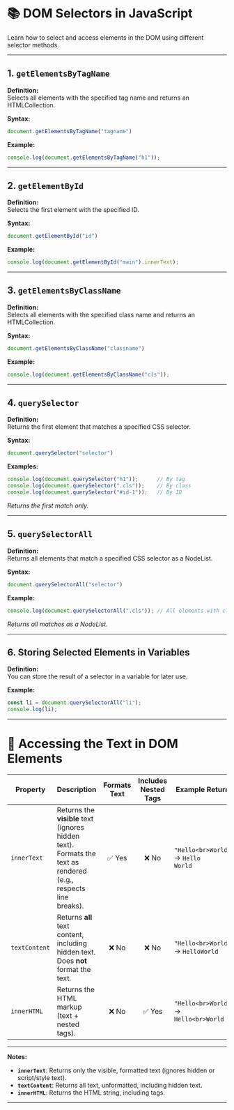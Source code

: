 # 📚 DOM Selectors in JavaScript
Learn how to select and access elements in the DOM using different selector methods.

---

## 1. `getElementsByTagName`

**Definition:**  
Selects all elements with the specified tag name and returns an HTMLCollection.

**Syntax:**
```javascript
document.getElementsByTagName("tagname")
```

**Example:**
```javascript
console.log(document.getElementsByTagName("h1"));
```
---

## 2. `getElementById`

**Definition:**  
Selects the first element with the specified ID.

**Syntax:**
```javascript
document.getElementById("id")
```

**Example:**
```javascript
console.log(document.getElementById("main").innerText);
```
---

## 3. `getElementsByClassName`

**Definition:**  
Selects all elements with the specified class name and returns an HTMLCollection.

**Syntax:**
```javascript
document.getElementsByClassName("classname")
```

**Example:**
```javascript
console.log(document.getElementsByClassName("cls"));
```
---

## 4. `querySelector`

**Definition:**  
Returns the first element that matches a specified CSS selector.

**Syntax:**
```javascript
document.querySelector("selector")
```

**Examples:**
```javascript
console.log(document.querySelector("h1"));      // By tag
console.log(document.querySelector(".cls"));    // By class
console.log(document.querySelector("#id-1"));   // By ID
```
*Returns the first match only.*

---

## 5. `querySelectorAll`

**Definition:**  
Returns all elements that match a specified CSS selector as a NodeList.

**Syntax:**
```javascript
document.querySelectorAll("selector")
```

**Example:**
```javascript
console.log(document.querySelectorAll(".cls")); // All elements with class "cls"
```
*Returns all matches as a NodeList.*

---

## 6. Storing Selected Elements in Variables

**Definition:**  
You can store the result of a selector in a variable for later use.

**Example:**
```javascript
const li = document.querySelectorAll("li");
console.log(li);
```
---
# 📄 Accessing the Text in DOM Elements

| Property      | Description                                         | Formats Text | Includes Nested Tags | Example Return                |
|---------------|-----------------------------------------------------|:------------:|:-------------------:|-------------------------------|
| `innerText`   | Returns the **visible** text (ignores hidden text). Formats the text as rendered (e.g., respects line breaks). |   ✅ Yes    |         ❌ No        | `"Hello<br>World"` → `Hello`<br>`World` |
| `textContent` | Returns **all** text content, including hidden text. Does **not** format the text. |   ❌ No     |         ❌ No        | `"Hello<br>World"` → `HelloWorld`      |
| `innerHTML`   | Returns the HTML markup (text + nested tags).       |   ❌ No     |         ✅ Yes       | `"Hello<br>World"` → `Hello<br>World`  |

---

**Notes:**
- **`innerText`**: Returns only the visible, formatted text (ignores hidden or script/style text).
- **`textContent`**: Returns all text, unformatted, including hidden text.
- **`innerHTML`**: Returns the HTML string, including tags.

---